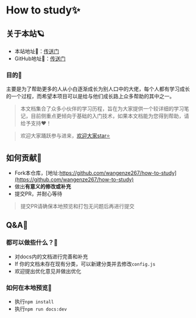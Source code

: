 # How to study✨



## 关于本站🪐

- 本站地址🔗：[传送门](https://blog.nedwang.cn/) 
- GitHub地址🔗：[传送门](https://github.com/wangenze267/how-to-study)

### 目的📇
主要是为了帮助更多的人从小白逐渐成长为别人口中的大佬，每个人都有学习成长的一个过程，而希望本项目可以是给与他们成长路上众多帮助的其中之一。




>本文档集合了众多小伙伴的学习历程，旨在为大家提供一个较详细的学习笔记，目前侧重点更倾向于基础的入门技术，如果本文档能为您得到帮助，请给予支持❤️！ 



> 欢迎大家踊跃参与进来，[欢迎大家star⭐](https://github.com/wangenze267/how-to-study)

## 如何贡献🚕

- Fork本仓库，[地址:https://github.com/wangenze267/how-to-study](https://github.com/wangenze267/how-to-study)
- 做出**有意义的修改或补充**
- 提交PR，并耐心等待
>提交PR请确保本地预览和打包无问题后再进行提交
## Q&A📖
### 都可以做些什么？💭
- 对docs内的文档进行完善和补充
- If 你的文档未存在现有分类，可以新建分类并去修改`config.js`
- 欢迎提出优化意见并做出优化
### 如何在本地预览🧭
- 执行`npm install`
- 执行`npm run docs:dev`